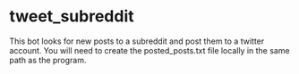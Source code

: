 # tweet_subreddit

This bot looks for new posts to a subreddit and post them to a twitter account. You will need to create the posted_posts.txt file locally in the same path as the program. 
